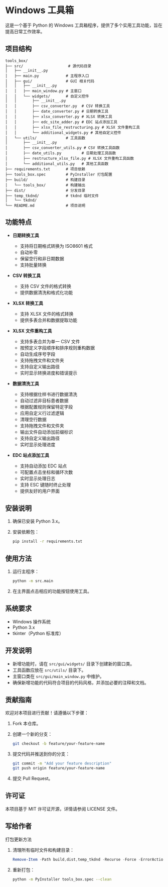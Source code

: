 # Windows 工具箱

这是一个基于 Python 的 Windows 工具箱程序，提供了多个实用工具功能，旨在提高日常工作效率。

## 项目结构

```plaintext
tools_box/
├── src/                    # 源代码目录
│   ├── __init__.py
│   ├── main.py            # 主程序入口
│   ├── gui/               # GUI 相关代码
│   │   ├── __init__.py
│   │   ├── main_window.py # 主窗口
│   │   └── widgets/       # 自定义控件
│   │       ├── __init__.py
│   │       ├── csv_converter.py  # CSV 转换工具
│   │       ├── date_converter.py # 日期转换工具
│   │       ├── xlsx_converter.py # XLSX 转换工具
│   │       ├── edc_site_adder.py # EDC 站点添加工具
│   │       ├── xlsx_file_restructuring.py # XLSX 文件重构工具
│   │       └── additional_widgets.py # 其他自定义控件
│   └── utils/             # 工具函数
│       ├── __init__.py
│       ├── csv_converter_utils.py # CSV 转换工具函数
│       ├── date_utils.py         # 日期处理工具函数
│       ├── restructure_xlsx_file.py # XLSX 文件重构工具函数
│       └── additional_utils.py   # 其他工具函数
├── requirements.txt       # 项目依赖
├── tools_box.spec         # PyInstaller 打包配置
├── build/                 # 构建目录
│   └── tools_box/         # 构建输出
├── dist/                  # 分发目录
├── temp_tkdnd/            # tkdnd 临时文件
│   └── tkdnd/
└── README.md              # 项目说明
```

## 功能特点

- **日期转换工具**
  - 支持将日期格式转换为 ISO8601 格式
  - 自动补零
  - 保留空行和非日期数据
  - 支持批量转换

- **CSV 转换工具**
  - 支持 CSV 文件的格式转换
  - 提供数据清洗和格式化功能

- **XLSX 转换工具**
  - 支持 XLSX 文件的格式转换
  - 提供多表合并和数据提取功能

- **XLSX 文件重构工具**
  - 支持多表合并为单一 CSV 文件
  - 按预定义字段顺序和排序规则重构数据
  - 自动生成序号字段
  - 支持拖拽文件和文件夹
  - 支持自定义输出路径
  - 实时显示转换进度和错误提示

- **数据清洗工具**
  - 支持根据仕样书进行数据清洗
  - 自动过滤非目标患者数据
  - 根据配置规则保留特定字段
  - 应用自定义行过滤逻辑
  - 清理空行数据
  - 支持拖拽文件和文件夹
  - 输出文件自动添加前缀标识
  - 支持自定义输出路径
  - 实时显示处理进度

- **EDC 站点添加工具**
  - 支持自动添加 EDC 站点
  - 可配置点击坐标和循环次数
  - 实时显示处理日志
  - 支持 ESC 键随时终止处理
  - 提供友好的用户界面

## 安装说明

1. 确保已安装 Python 3.x。
2. 安装依赖包：

   ```bash
   pip install -r requirements.txt
   ```

## 使用方法

1. 运行主程序：

   ```bash
   python -m src.main
   ```

2. 在主界面点击相应的功能按钮使用工具。

## 系统要求

- Windows 操作系统
- Python 3.x
- tkinter（Python 标准库）

## 开发说明

- 新增功能时，请在 `src/gui/widgets/` 目录下创建新的窗口类。
- 工具函数应放在 `src/utils/` 目录下。
- 主窗口类在 `src/gui/main_window.py` 中维护。
- 确保新增功能的代码符合项目的代码风格，并添加必要的注释和文档。

## 贡献指南

欢迎对本项目进行贡献！请遵循以下步骤：

1. Fork 本仓库。
2. 创建一个新的分支：

   ```bash
   git checkout -b feature/your-feature-name
   ```

3. 提交代码并推送到你的分支：

   ```bash
   git commit -m "Add your feature description"
   git push origin feature/your-feature-name
   ```

4. 提交 Pull Request。

## 许可证

本项目基于 MIT 许可证开源，详情请参阅 LICENSE 文件。

## 写给作者

打包更新方法

1. 清理所有临时文件和构建目录：

   ```powershell
   Remove-Item -Path build,dist,temp_tkdnd -Recurse -Force -ErrorAction SilentlyContinue
   ```

2. 重新打包：

   ```bash
   python -m PyInstaller tools_box.spec --clean
   ```
